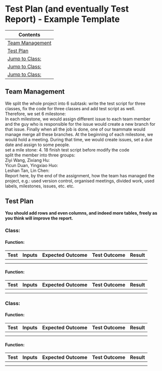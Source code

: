 # Test Plan (and eventually Test Report) - Example Template

|Contents|
|--------|
|[Team Management](#team-management)|
|[Test Plan](#test-plan)|
|[Jump to Class:](#class)|
|[Jump to Class:](#class)|
|[Jump to Class:](#class)|


## Team Management
We split the whole project into 6 subtask: write the test script for three classes,
fix the code for three classes and add test script as well.<br>
Therefore, we set 6 milestone:  
In each milestone, we would assign different issue to each team member
and the guy who is responsible for the issue would create a new branch for that issue. Finally when all the job is done, 
one of our teammate would manage merge all these branches.
At the beginning of each milestone, we would hold a meeting. During that time, we would create issues, set a due date and assign to some people.   
set a mile stone: 4. 18 finish test script before modify the code <br>
split the member into three groups: <br>
Ziyi Wang, Zixiang Hu: <br>
Yicun Duan, Yingxiao Huo: <br>
Leshan Tan, Lin Chen: <br>
Report here, by the end of the assignment, how the team has managed the project, e.g.: used version control, organised meetings, divided work, used labels, milestones, issues, etc. etc.

## Test Plan
**You should add rows and even columns, and indeed more tables, freely as you think will improve the report.**

### Class:

#### Function:

|Test|Inputs|Expected Outcome|Test Outcome|Result|
|----|------|----------------|------------|------|
| | | |
| | | |

#### Function:

|Test|Inputs|Expected Outcome|Test Outcome|Result|
|----|------|----------------|------------|------|
| | | |
| | | |

### Class:

#### Function:

|Test|Inputs|Expected Outcome|Test Outcome|Result|
|----|------|----------------|------------|------|
| | | |
| | | |

#### Function:

|Test|Inputs|Expected Outcome|Test Outcome|Result|
|----|------|----------------|------------|------|
| | | |
| | | |

